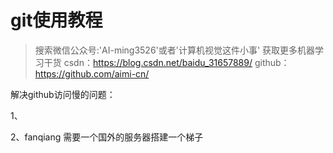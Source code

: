 # git使用教程

> 搜索微信公众号:'AI-ming3526'或者'计算机视觉这件小事' 获取更多机器学习干货
> csdn：https://blog.csdn.net/baidu_31657889/
> github：https://github.com/aimi-cn/

解决github访问慢的问题：

1、

2、fanqiang 需要一个国外的服务器搭建一个梯子

